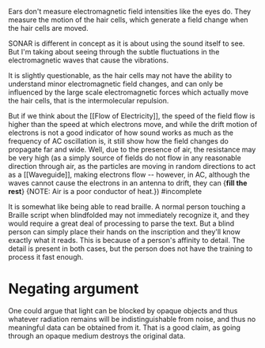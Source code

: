 Ears don't measure electromagnetic field intensities like the eyes do. They measure the motion of the hair cells, which generate a field change when the hair cells are moved. 

SONAR is different in concept as it is about using the sound itself to see. But I'm taking about seeing through the subtle fluctuations in the electromagnetic waves that cause the vibrations.

It is slightly questionable, as the hair cells may not have the ability to understand minor electromagnetic field changes, and can only be influenced by the large scale electromagnetic forces which actually move the hair cells, that is the intermolecular repulsion.

But if we think about the [[Flow of Electricity]], the speed of the field flow is higher than the speed at which electrons move, and while the drift motion of electrons is not a good indicator of how sound works as much as the frequency of AC oscillation is, it still show how the field changes do propagate far and wide. Well, due to the presence of air, the resistance may be very high (as a simply source of fields do not flow in any reasonable direction through air, as the particles are moving in random directions to act as a [[Waveguide]], making electrons flow -- however, in AC, although the waves cannot cause the electrons in an antenna to drift, they can {**fill the rest**} {NOTE: Air is a poor conductor of heat.}) #incomplete 

It is somewhat like being able to read braille. A normal person touching a Braille script when blindfolded may not immediately recognize it, and they would require a great deal of processing to parse the text. But a blind person can simply place their hands on the inscription and they'll know exactly what it reads. This is because of a person's affinity to detail. The detail is present in both cases, but the person does not have the training to process it fast enough.
# Negating argument
One could argue that light can be blocked by opaque objects and thus whatever radiation remains will be indistinguishable from noise, and thus no meaningful data can be obtained from it. That is a good claim, as going through an opaque medium destroys the original data.